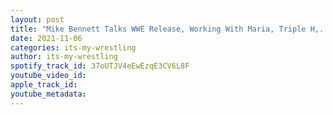 ```yaml
---
layout: post
title: "Mike Bennett Talks WWE Release, Working With Maria, Triple H,. ROH & More"
date: 2021-11-06
categories: its-my-wrestling
author: its-my-wrestling
spotify_track_id: 37oUTJV4eEwEzqE3CV6L8F
youtube_video_id: 
apple_track_id: 
youtube_metadata: 
---
```

